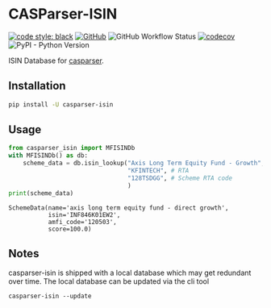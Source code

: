 # CASParser-ISIN

[![code style: black](https://img.shields.io/badge/code%20style-black-000000.svg)](https://github.com/psf/black)
[![GitHub](https://img.shields.io/github/license/codereverser/casparser)](https://github.com/codereverser/casparser/blob/main/LICENSE)
![GitHub Workflow Status](https://img.shields.io/github/workflow/status/codereverser/casparser-isin/run-tests)
[![codecov](https://codecov.io/gh/codereverser/casparser-isin/branch/main/graph/badge.svg?token=MQ8ZEVTG1B)](https://codecov.io/gh/codereverser/casparser-isin)
![PyPI - Python Version](https://img.shields.io/pypi/pyversions/casparser-isin)

ISIN Database for [casparser](https://github.com/codereverser/casparser).

## Installation
```bash
pip install -U casparser-isin
``` 

## Usage


```python
from casparser_isin import MFISINDb
with MFISINDb() as db:
    scheme_data = db.isin_lookup("Axis Long Term Equity Fund - Growth",  # scheme name
                                 "KFINTECH", # RTA
                                 "128TSDGG", # Scheme RTA code
                                 )
print(scheme_data)
```
```
SchemeData(name='axis long term equity fund - direct growth', 
           isin='INF846K01EW2', 
           amfi_code='120503', 
           score=100.0)
```

## Notes

casparser-isin is shipped with a local database which may get redundant over time. The local 
database can be updated via the cli tool 

```shell
casparser-isin --update
```